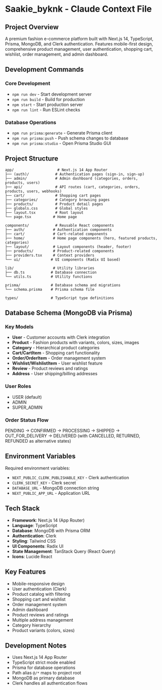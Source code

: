 # Saakie_byknk - Claude Context File

## Project Overview
A premium fashion e-commerce platform built with Next.js 14, TypeScript, Prisma, MongoDB, and Clerk authentication. Features mobile-first design, comprehensive product management, user authentication, shopping cart, wishlist, order management, and admin dashboard.

## Development Commands

### Core Development
- `npm run dev` - Start development server
- `npm run build` - Build for production
- `npm start` - Start production server
- `npm run lint` - Run ESLint checks

### Database Operations
- `npm run prisma:generate` - Generate Prisma client
- `npm run prisma:push` - Push schema changes to database
- `npm run prisma:studio` - Open Prisma Studio GUI

## Project Structure

```
app/                    # Next.js 14 App Router
├── (auth)/            # Authentication pages (sign-in, sign-up)
├── admin/             # Admin dashboard (categories, orders, products, users)
├── api/               # API routes (cart, categories, orders, products, users, webhooks)
├── cart/              # Shopping cart pages
├── categories/        # Category browsing pages
├── products/          # Product detail pages
├── globals.css        # Global styles
├── layout.tsx         # Root layout
└── page.tsx          # Home page

components/            # Reusable React components
├── auth/             # Authentication components
├── cart/             # Cart-related components
├── home/             # Home page components (hero, featured products, categories)
├── layout/           # Layout components (header, footer)
├── products/         # Product-related components
├── providers.tsx     # Context providers
└── ui/              # UI components (Radix UI based)

lib/                  # Utility libraries
├── db.ts            # Database connection
└── utils.ts         # Utility functions

prisma/              # Database schema and migrations
└── schema.prisma    # Prisma schema file

types/               # TypeScript type definitions
```

## Database Schema (MongoDB via Prisma)

### Key Models
- **User** - Customer accounts with Clerk integration
- **Product** - Fashion products with variants, colors, sizes, images
- **Category** - Hierarchical product categories
- **Cart/CartItem** - Shopping cart functionality
- **Order/OrderItem** - Order management system
- **Wishlist/WishlistItem** - User wishlist feature
- **Review** - Product reviews and ratings
- **Address** - User shipping/billing addresses

### User Roles
- USER (default)
- ADMIN
- SUPER_ADMIN

### Order Status Flow
PENDING → CONFIRMED → PROCESSING → SHIPPED → OUT_FOR_DELIVERY → DELIVERED
(with CANCELLED, RETURNED, REFUNDED as alternative states)

## Environment Variables

Required environment variables:
- `NEXT_PUBLIC_CLERK_PUBLISHABLE_KEY` - Clerk authentication
- `CLERK_SECRET_KEY` - Clerk secret
- `DATABASE_URL` - MongoDB connection string
- `NEXT_PUBLIC_APP_URL` - Application URL

## Tech Stack
- **Framework**: Next.js 14 (App Router)
- **Language**: TypeScript
- **Database**: MongoDB with Prisma ORM
- **Authentication**: Clerk
- **Styling**: Tailwind CSS
- **UI Components**: Radix UI
- **State Management**: TanStack Query (React Query)
- **Icons**: Lucide React

## Key Features
- Mobile-responsive design
- User authentication (Clerk)
- Product catalog with filtering
- Shopping cart and wishlist
- Order management system
- Admin dashboard
- Product reviews and ratings
- Multiple address management
- Category hierarchy
- Product variants (colors, sizes)

## Development Notes
- Uses Next.js 14 App Router
- TypeScript strict mode enabled
- Prisma for database operations
- Path alias `@/*` maps to project root
- MongoDB as primary database
- Clerk handles all authentication flows